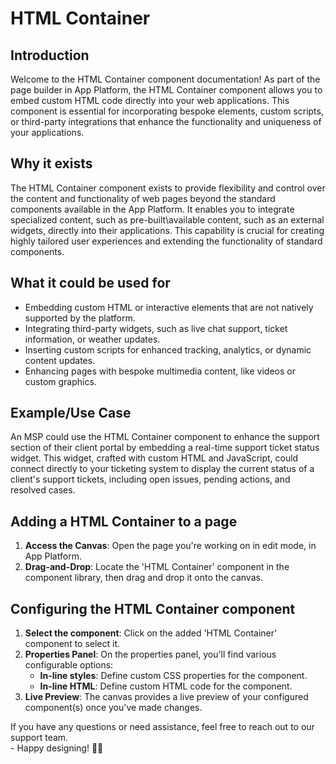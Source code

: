 # HTML Container

## Introduction

Welcome to the HTML Container component documentation! As part of the page builder in App Platform, the HTML Container component allows you to embed custom HTML code directly into your web applications. This component is essential for incorporating bespoke elements, custom scripts, or third-party integrations that enhance the functionality and uniqueness of your applications.

## **Why it exists**

The HTML Container component exists to provide flexibility and control over the content and functionality of web pages beyond the standard components available in the App Platform. It enables you to integrate specialized content, such as pre-built\available content, such as an external widgets, directly into their applications. This capability is crucial for creating highly tailored user experiences and extending the functionality of standard components.

## What it could be used for

* Embedding custom HTML or interactive elements that are not natively supported by the platform.
* Integrating third-party widgets, such as live chat support, ticket information, or weather updates.
* Inserting custom scripts for enhanced tracking, analytics, or dynamic content updates.
* Enhancing pages with bespoke multimedia content, like videos or custom graphics.

## **Example/Use Case**

An MSP could use the HTML Container component to enhance the support section of their client portal by embedding a real-time support ticket status widget. This widget, crafted with custom HTML and JavaScript, could connect directly to your ticketing system to display the current status of a client's support tickets, including open issues, pending actions, and resolved cases.

## Adding a HTML Container to a page

1. **Access the Canvas**: Open the page you're working on in edit mode, in App Platform.
2. **Drag-and-Drop**: Locate the 'HTML Container' component in the component library, then drag and drop it onto the canvas.

## Configuring the HTML Container component

1. **Select the component**: Click on the added 'HTML Container' component to select it.
2. **Properties Panel**: On the properties panel, you'll find various configurable options:
   * **In-line styles**: Define custom CSS properties for the component.&#x20;
   * **In-line HTML**: Define custom HTML code for the component.&#x20;
3. **Live Preview**: The canvas provides a live preview of your configured component(s) once you've made changes.



If you have any questions or need assistance, feel free to reach out to our support team.\
&#x20;\- Happy designing! 🎨🚀
